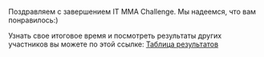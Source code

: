 Поздравляем с завершением IT MMA Challenge. Мы надеемся, что вам понравилось:)

Узнать свое итоговое время и посмотреть результаты других участников вы можете по этой ссылке: [Таблица результатов](/challenge/ui/index.html)

